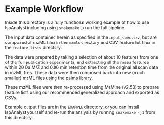 # Example Workflow

Inside this directory is a fully functional working example of how to use IsoAnalyst
including using `snakemake` to run the full pipeline.

The input data contained herein as specified in the `input_spec.csv`, but are composed
of mzML files in the `mzmls` directory and CSV feature list files in the `feature_lists`
directory.

The data were prepared by taking a selection of about 10 features from one of the full publication
experiments, and extracting all the mass features within 20 Da M/Z and 0.06 min retention time
from the original all scan data in mzML files.
These data were then composed back into new (much smaller) mzML files using the [psims](https://github.com/mobiusklein/psims)
library.

These mzML files were then re-processed using MzMine (v2.53) to prepare feature lists using our
recommended generalized approach and exported as CSVs.

Example output files are in the `EXAMPLE` directory, or you can install IsoAnalyst yourself
and re-run the analysis by running `snakemake -j1` from this directory.